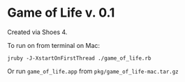 # Game of Life v. 0.1


Created via Shoes 4. 

To run on from terminal on Mac: 

`jruby -J-XstartOnFirstThread ./game_of_life.rb `

Or run `game_of_life.app` from `pkg/game_of_life-mac.tar.gz`